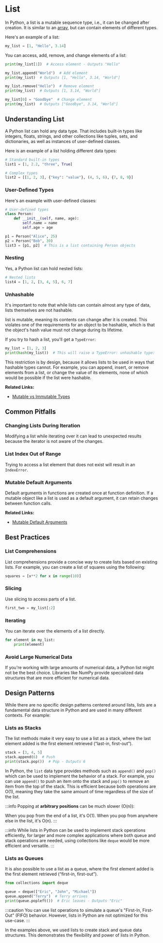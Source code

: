 # List

In Python, a list is a mutable sequence type, i.e., it can be changed after creation. It is similar to an [array](./array), but can contain elements of different types.

Here's an example of a list:

```python title="main.py"
my_list = [1, "Hello", 3.14]
```

You can access, add, remove, and change elements of a list:

```python title="main.py"
print(my_list[1])  # Access element - Outputs "Hello"

my_list.append("World")  # Add element
print(my_list)  # Outputs [1, "Hello", 3.14, "World"]

my_list.remove("Hello")  # Remove element
print(my_list)  # Outputs [1, 3.14, "World"]

my_list[0] = "Goodbye"  # Change element
print(my_list)  # Outputs ["Goodbye", 3.14, "World"]
```

## Understanding List

A Python list can hold any data type. That includes built-in types like integers, floats, strings, and other collections like tuples, sets, and dictionaries, as well as instances of user-defined classes.

Here is an example of a list holding different data types:

```python
# Standard built-in types
list1 = [1, 2.2, "three", True]

# Complex types
list2 = [[1, 2, 3], {"key": "value"}, (4, 5, 6), {7, 8, 9}]
```

### User-Defined Types

Here's an example with user-defined classes:

```python
# User-defined types
class Person:
    def __init__(self, name, age):
        self.name = name
        self.age = age

p1 = Person("Alice", 25)
p2 = Person("Bob", 30)
list3 = [p1, p2]  # This is a list containing Person objects
```

### Nesting

Yes, a Python list can hold nested lists:

```python
# Nested lists
list4 = [1, 2, [3, 4, 5], 6, 7]

```

### Unhashable

It's important to note that while lists can contain almost any type of data, lists themselves are not hashable.

list is mutable, meaning its contents can change after it is created. This violates one of the requirements for an object to be hashable, which is that the object's hash value must not change during its lifetime.

If you try to hash a list, you'll get a `TypeError`:

```python
my_list = [1, 2, 3]
print(hash(my_list))  # This will raise a TypeError: unhashable type: 'list'
```

This restriction is by design, because it allows lists to be used in ways that hashable types cannot. For example, you can append, insert, or remove elements from a list, or change the value of its elements, none of which would be possible if the list were hashable.

**Related Links:**

- [Mutable vs Immutable Types](../data-types#mutable-vs-immutable-types)

## Common Pitfalls

### Changing Lists During Iteration

Modifying a list while iterating over it can lead to unexpected results because the iterator is not aware of the changes.

### List Index Out of Range

Trying to access a list element that does not exist will result in an `IndexError`.

### Mutable Default Arguments

Default arguments in functions are created once at function definition. If a mutable object like a list is used as a default argument, it can retain changes between function calls.

**Related Links:**

- [Mutable Default Arguments](../variables#mutable-default-argument)

## Best Practices

### List Comprehensions

List comprehensions provide a concise way to create lists based on existing lists. For example, you can create a list of squares using the following:

```python title="main.py"
squares = [x**2 for x in range(10)]
```

### Slicing

Use slicing to access parts of a list.

```python title="main.py"
first_two = my_list[:2]
```

### Iterating

You can iterate over the elements of a list directly.

```python title="main.py"
for element in my_list:
    print(element)
```

### Avoid Large Numerical Data

If you're working with large amounts of numerical data, a Python list might not be the best choice. Libraries like NumPy provide specialized data structures that are more efficient for numerical data.

## Design Patterns

While there are no specific design patterns centered around lists, lists are a fundamental data structure in Python and are used in many different contexts. For example:

### Lists as Stacks

The list methods make it very easy to use a list as a stack, where the last element added is the first element retrieved (“last-in, first-out”).

```python title="main.py"
stack = [3, 4, 5]
stack.append(6)  # Push
print(stack.pop())  # Pop - Outputs 6
```

In Python, the `list` data type provides methods such as `append()` and `pop()` which can be used to implement the behavior of a stack. For example, you can use `append()` to push an item onto the stack and `pop()` to remove an item from the top of the stack. This is efficient because both operations are O(1), meaning they take the same amount of time regardless of the size of the list.

:::info
Popping at **arbitrary positions** can be much slower (O(n)):

When you pop from the end of a list, it's O(1). When you pop from anywhere else in the list, it's O(n).
:::

:::info
While lists in Python can be used to implement stack operations efficiently, for larger and more complex applications where both queue and stack operations are needed, using collections like `deque` would be more efficient and versatile.
:::

### Lists as Queues

It is also possible to use a list as a queue, where the first element added is the first element retrieved (“first-in, first-out”).

```python title="main.py"
from collections import deque

queue = deque(["Eric", "John", "Michael"])
queue.append("Terry")  # Terry arrives
print(queue.popleft())  # Eric leaves - Outputs "Eric"
```

:::caution
You can use list operations to simulate a queue's "First-In, First-Out" (FIFO) behavior. However, lists in Python are not optimized for this use-case.
:::

In the examples above, we used lists to create stack and queue data structures. This demonstrates the flexibility and power of lists in Python.
